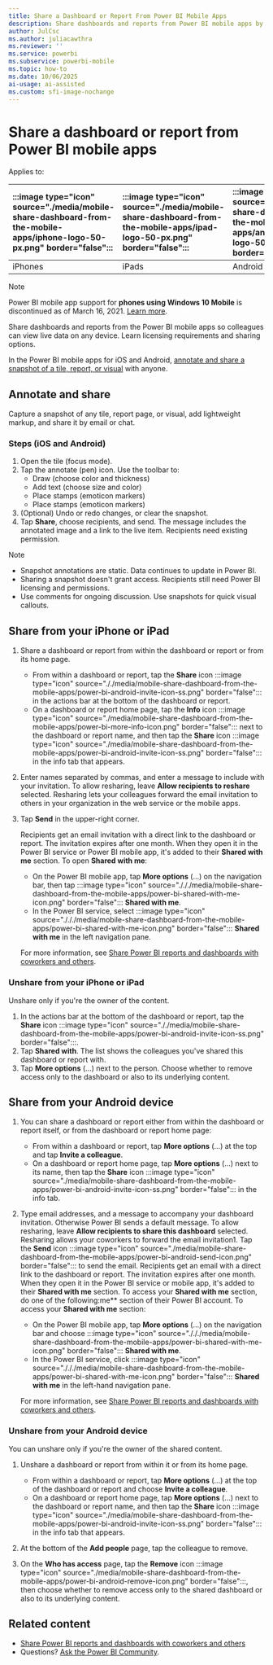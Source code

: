 ```yaml
---
title: Share a Dashboard or Report From Power BI Mobile Apps
description: Share dashboards and reports from Power BI mobile apps by sending secure links to coworkers; learn steps and start sharing today.
author: JulCsc
ms.author: juliacawthra
ms.reviewer: ''
ms.service: powerbi
ms.subservice: powerbi-mobile
ms.topic: how-to
ms.date: 10/06/2025
ai-usage: ai-assisted
ms.custom: sfi-image-nochange
---
```


# Share a dashboard or report from Power BI mobile apps

Applies to:

| :::image type="icon" source="./media/mobile-share-dashboard-from-the-mobile-apps/iphone-logo-50-px.png" border="false"::: | :::image type="icon" source="./media/mobile-share-dashboard-from-the-mobile-apps/ipad-logo-50-px.png" border="false"::: | :::image type="icon" source="./media/mobile-share-dashboard-from-the-mobile-apps/android-phone-logo-50-px.png" border="false"::: | :::image type="icon" source="./media/mobile-share-dashboard-from-the-mobile-apps/android-tablet-logo-50-px.png" border="false"::: |
|:--- |:--- |:--- |:--- |
| iPhones |iPads |Android phones |Android tablets |

>[!NOTE]
>Power BI mobile app support for **phones using Windows 10 Mobile** is discontinued as of March 16, 2021. [Learn more](/legal/powerbi/power-bi-mobile/power-bi-mobile-app-end-of-support-for-windows-phones).

Share dashboards and reports from the Power BI mobile apps so colleagues can view live data on any device. Learn licensing requirements and sharing options.

In the Power BI mobile apps for iOS and Android, [annotate and share a snapshot of a tile, report, or visual](#annotate-and-share) with anyone.

## Annotate and share

Capture a snapshot of any tile, report page, or visual, add lightweight markup, and share it by email or chat.

### Steps (iOS and Android)

1. Open the tile (focus mode).
1. Tap the annotate (pen) icon. Use the toolbar to:
   - Draw (choose color and thickness)
   - Add text (choose size and color)
   - Place stamps (emoticon markers)
   - Place stamps (emoticon markers)
1. (Optional) Undo or redo changes, or clear the snapshot.
1. Tap **Share**, choose recipients, and send. The message includes the annotated image and a link to the live item. Recipients need existing permission.

> [!NOTE]
>
> - Snapshot annotations are static. Data continues to update in Power BI.
> - Sharing a snapshot doesn't grant access. Recipients still need Power BI licensing and permissions.
> - Use comments for ongoing discussion. Use snapshots for quick visual callouts.

## Share from your iPhone or iPad

1. Share a dashboard or report from within the dashboard or report or from its home page.

   - From within a dashboard or report, tap the **Share** icon :::image type="icon" source="././media/mobile-share-dashboard-from-the-mobile-apps/power-bi-android-invite-icon-ss.png" border="false"::: in the actions bar at the bottom of the dashboard or report.
   - On a dashboard or report home page, tap the **Info** icon :::image type="icon" source="./media/mobile-share-dashboard-from-the-mobile-apps/power-bi-more-info-icon.png" border="false"::: next to the dashboard or report name, and then tap the **Share** icon :::image type="icon" source="./media/mobile-share-dashboard-from-the-mobile-apps/power-bi-android-invite-icon-ss.png" border="false"::: in the info tab that appears.

1. Enter names separated by commas, and enter a message to include with your invitation. To allow resharing, leave **Allow recipients to reshare** selected. Resharing lets your colleagues forward the email invitation to others in your organization in the web service or the mobile apps.
1. Tap **Send** in the upper-right corner.

   Recipients get an email invitation with a direct link to the dashboard or report. The invitation expires after one month. When they open it in the Power BI service or Power BI mobile app, it's added to their **Shared with me** section. To open **Shared with me**:

   - On the Power BI mobile app, tap **More options** (...) on the navigation bar, then tap :::image type="icon" source="./././media/mobile-share-dashboard-from-the-mobile-apps/power-bi-shared-with-me-icon.png" border="false"::: **Shared with me**.
   - In the Power BI service, select :::image type="icon" source="./././media/mobile-share-dashboard-from-the-mobile-apps/power-bi-shared-with-me-icon.png" border="false"::: **Shared with me** in the left navigation pane.

   For more information, see [Share Power BI reports and dashboards with coworkers and others](../../collaborate-share/service-share-dashboards.md).

### Unshare from your iPhone or iPad

Unshare only if you're the owner of the content.

1. In the actions bar at the bottom of the dashboard or report, tap the **Share** icon :::image type="icon" source="././media/mobile-share-dashboard-from-the-mobile-apps/power-bi-android-invite-icon-ss.png" border="false":::.
1. Tap **Shared with**. The list shows the colleagues you've shared this dashboard or report with.
1. Tap **More options** (...) next to the person. Choose whether to remove access only to the dashboard or also to its underlying content.

## Share from your Android device

1. You can share a dashboard or report either from within the dashboard or report itself, or from the dashboard or report home page:

   - From within a dashboard or report, tap **More options** (...) at the top and tap **Invite a colleague**.
   - On a dashboard or report home page, tap **More options** (...) next to its name, then tap the **Share** icon :::image type="icon" source="./media/mobile-share-dashboard-from-the-mobile-apps/power-bi-android-invite-icon-ss.png" border="false"::: in the info tab.

1. Type email addresses, and a message to accompany your dashboard invitation. Otherwise Power BI sends a default message. To allow resharing, leave **Allow recipients to share this dashboard** selected. Resharing allows your coworkers to forward the email invitation1. Tap the **Send** icon :::image type="icon" source="./media/mobile-share-dashboard-from-the-mobile-apps/power-bi-android-send-icon.png" border="false"::: to send the email.
   Recipients get an email with a direct link to the dashboard or report. The invitation expires after one month. When they open it in the Power BI service or mobile app, it's added to their **Shared with me** section. To access your **Shared with me** section, do one of the following:me** section of their Power BI account. To access your **Shared with me** section:

   - On the Power BI mobile app, tap **More options** (...) on the navigation bar and choose :::image type="icon" source="./././media/mobile-share-dashboard-from-the-mobile-apps/power-bi-shared-with-me-icon.png" border="false"::: **Shared with me**.
   - In the Power BI service, click :::image type="icon" source="./././media/mobile-share-dashboard-from-the-mobile-apps/power-bi-shared-with-me-icon.png" border="false"::: **Shared with me** in the left-hand navigation pane.

   For more information, see [Share Power BI reports and dashboards with coworkers and others](../../collaborate-share/service-share-dashboards.md).

### Unshare from your Android device

You can unshare only if you're the owner of the shared content.

1. Unshare a dashboard or report from within it or from its home page.

   - From within a dashboard or report, tap **More options** (...) at the top of the dashboard or report and choose **Invite a colleague**.
   - On a dashboard or report home page, tap **More options** (...) next to the dashboard or report name, and then tap the **Share** icon :::image type="icon" source="./media/mobile-share-dashboard-from-the-mobile-apps/power-bi-android-invite-icon-ss.png" border="false"::: in the info tab that appears.

1. At the bottom of the **Add people** page, tap the colleague to remove.
1. On the **Who has access** page, tap the **Remove** icon :::image type="icon" source="./media/mobile-share-dashboard-from-the-mobile-apps/power-bi-android-remove-icon.png" border="false":::, then choose whether to remove access only to the shared dashboard or also to its underlying content.

## Related content

- [Share Power BI reports and dashboards with coworkers and others](../../collaborate-share/service-share-dashboards.md)
- Questions? [Ask the Power BI Community](https://community.powerbi.com/).
